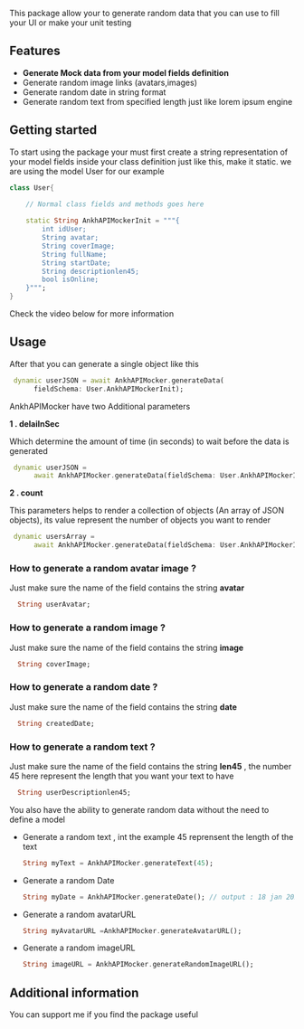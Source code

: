 <!-- 
This README describes the package. If you publish this package to pub.dev,
this README's contents appear on the landing page for your package.

For information about how to write a good package README, see the guide for
[writing package pages](https://dart.dev/guides/libraries/writing-package-pages). 

For general information about developing packages, see the Dart guide for
[creating packages](https://dart.dev/guides/libraries/create-library-packages)
and the Flutter guide for
[developing packages and plugins](https://flutter.dev/developing-packages). 
-->

This package allow your to generate random data that you can use to fill your UI or make your unit testing

## Features

<ul>
  <li><b>Generate Mock data from your model fields definition</b></li>
  <li>Generate random image links (avatars,images)</li>
  <li>Generate random date in string format</li>
  <li>Generate random text from specified length just like lorem ipsum engine</li>
</ul>

## Getting started
To start using the package your must first create a string representation of your model fields inside your class definition just like this, make it static. we are using the model User for our example
```dart
class User{

    // Normal class fields and methods goes here
    
    static String AnkhAPIMockerInit = """{
        int idUser;
        String avatar;
        String coverImage;
        String fullName;
        String startDate;
        String descriptionlen45;
        bool isOnline;
    }""";
}
```
Check the video below for more information

## Usage
After that you can generate a single object like this
```dart
 dynamic userJSON = await AnkhAPIMocker.generateData(
      fieldSchema: User.AnkhAPIMockerInit);
```
<p>AnkhAPIMocker have two Additional parameters</p>
<p><b>1 . delaiInSec</b></p>
<p>Which determine the amount of time (in seconds) to wait before the data is generated</p>

```dart
 dynamic userJSON =
      await AnkhAPIMocker.generateData(fieldSchema: User.AnkhAPIMockerInit,delayInSec: 5);
```

<p><b>2 . count</b></p>
<p>This parameters helps to render a collection of objects (An array of JSON objects), its value represent the number of objects you want to render</p>

```dart
 dynamic usersArray =
      await AnkhAPIMocker.generateData(fieldSchema: User.AnkhAPIMockerInit,delayInSec: 5,count: 15);
```

<h3>How to generate a random avatar image ?</h3>
<p>Just make sure the name of the field contains the string <b>avatar</b></p>

```dart
  String userAvatar;
```


<h3>How to generate a random image ?</h3>
<p>Just make sure the name of the field contains the string <b>image</b></p>

```dart
  String coverImage;
```


<h3>How to generate a random date ?</h3>
<p>Just make sure the name of the field contains the string <b>date</b></p>

```dart
  String createdDate;
```

<h3>How to generate a random text ?</h3>
<p>Just make sure the name of the field contains the string <b>len45</b> , the number 45 here represent the length that you want your text to have</p>

```dart
  String userDescriptionlen45;
```

<p> You also have the ability to generate random data without the need to define a model</p>
<ul>
  <li>Generate a random text ,  int the example 45 reprensent the length of the text

  ```dart
  String myText = AnkhAPIMocker.generateText(45);
  ```

  </li>

  <li>Generate a random Date

  ```dart
 String myDate = AnkhAPIMocker.generateDate(); // output : 18 jan 2022
  ```

  </li>

  <li>Generate a random avatarURL

  ```dart
 String myAvatarURL =AnkhAPIMocker.generateAvatarURL();
  ```

  </li>

  <li>Generate a random imageURL

  ```dart
 String imageURL = AnkhAPIMocker.generateRandomImageURL();
  ```

  </li>


</ul>



## Additional information

You can support me if you find the package useful

